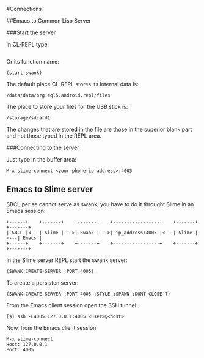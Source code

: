 #Connections

##Emacs to Common Lisp Server

###Start the server

In CL-REPL type:

```:s
```

Or its function name:

```Lisp
(start-swank)
```

The default place CL-REPL stores its internal data is:

```
/data/data/org.eql5.android.repl/files
```

The place to store your files for the USB stick is:


```
/storage/sdcard1
```

The changes that are stored in the file are those in the superior blank part and not those typed in the REPL area.

###Connecting to the server

Just type in the buffer area:

```Emacslisp
M-x slime-connect <your-phone-ip-address>:4005
```

## Emacs to Slime server

SBCL per se cannot serve as swank, you have to do it throught Slime in an Emacs session:

```
+------+    +-------+    +-------+    +-----------------+    +-------+    +-------+
| SBCL |<---| Slime |--->| Swank |--->| ip_address:4005 |<---| Slime |<---| Emacs |
+------+    +-------+    +-------+    +-----------------+    +-------+    +-------+
```

In the Slime server REPL start the swank server:

```
(SWANK:CREATE-SERVER :PORT 4005)
```

To create a persisten server:

```
(SWANK:CREATE-SERVER :PORT 4005 :STYLE :SPAWN :DONT-CLOSE T)
```

From the Emacs client session open the SSH tunnel:

```
[$] ssh -L4005:127.0.0.1:4005 <user>@<host>
```

Now, from the Emacs client session 

```
M-x slime-connect
Host: 127.0.0.1
Port: 4005
```
